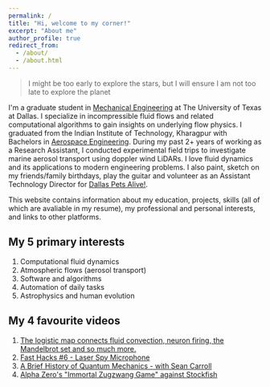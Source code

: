 ```yaml
---
permalink: /
title: "Hi, welcome to my corner!"
excerpt: "About me"
author_profile: true
redirect_from: 
  - /about/
  - /about.html
---
```

> I might be too early to explore the stars, but I will ensure I am not too late to explore the planet

I'm a graduate student in [Mechanical Engineering](https://me.utdallas.edu/) at The University of Texas at Dallas. I specialize in incompressible fluid flows and related computational algorithms to gain insights on underlying flow physics. I graduated from the Indian Institute of Technology, Kharagpur with Bachelors in [Aerospace Engineering](http://www.ae.iitkgp.ac.in/). During my past 2+ years of working as a Research Assistant, I conducted experimental field trips to investigate marine aerosol transport using doppler wind LiDARs. I love fluid dynamics and its applications to modern engineering problems. I also paint, sketch on my friends/family birthdays, play the guitar and volunteer as an Assistant Technology Director for [Dallas Pets Alive!](https://dallaspetsalive.org/).

This website contains information about my education, projects, skills (all of which are avaliable in my resume), my professional and personal interests, and links to other platforms.

## My 5 primary interests

1. Computational fluid dynamics
1. Atmospheric flows (aerosol transport)
1. Software and algorithms
1. Automation of daily tasks
1. Astrophysics and human evolution

## My 4 favourite videos

1. [The logistic map connects fluid convection, neuron firing, the Mandelbrot set and so much more.](https://youtu.be/ovJcsL7vyrk) 
1. [Fast Hacks #6 - Laser Spy Microphone](https://youtu.be/K-96dX8ltO8)
1. [A Brief History of Quantum Mechanics - with Sean Carroll](https://youtu.be/5hVmeOCJjOU)
1. [Alpha Zero's "Immortal Zugzwang Game" against Stockfish](https://youtu.be/lFXJWPhDsSY)
